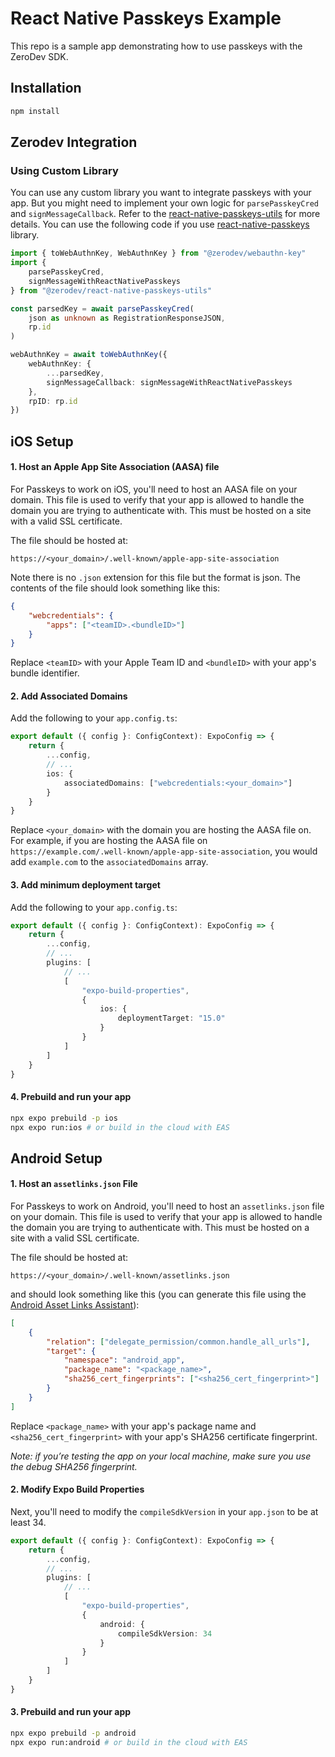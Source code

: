 # React Native Passkeys Example

This repo is a sample app demonstrating how to use passkeys with the ZeroDev SDK.

## Installation

```bash
npm install
```

## Zerodev Integration

### Using Custom Library

You can use any custom library you want to integrate passkeys with your app. But you might need to implement your own logic for `parsePasskeyCred` and `signMessageCallback`. Refer to the [react-native-passkeys-utils](https://github.com/zerodevapp/sdk/tree/main/plugins/react-native-passkeys-utils) for more details. You can use the following code if you use [react-native-passkeys](https://github.com/peterferguson/react-native-passkeys) library.

```typescript
import { toWebAuthnKey, WebAuthnKey } from "@zerodev/webauthn-key"
import {
    parsePasskeyCred,
    signMessageWithReactNativePasskeys
} from "@zerodev/react-native-passkeys-utils"

const parsedKey = await parsePasskeyCred(
    json as unknown as RegistrationResponseJSON,
    rp.id
)

webAuthnKey = await toWebAuthnKey({
    webAuthnKey: {
        ...parsedKey,
        signMessageCallback: signMessageWithReactNativePasskeys
    },
    rpID: rp.id
})
```

## iOS Setup

#### 1. Host an Apple App Site Association (AASA) file

For Passkeys to work on iOS, you'll need to host an AASA file on your domain. This file is used to verify that your app is allowed to handle the domain you are trying to authenticate with. This must be hosted on a site with a valid SSL certificate.

The file should be hosted at:

```
https://<your_domain>/.well-known/apple-app-site-association
```

Note there is no `.json` extension for this file but the format is json. The contents of the file should look something like this:

```json
{
    "webcredentials": {
        "apps": ["<teamID>.<bundleID>"]
    }
}
```

Replace `<teamID>` with your Apple Team ID and `<bundleID>` with your app's bundle identifier.

#### 2. Add Associated Domains

Add the following to your `app.config.ts`:

```typescript
export default ({ config }: ConfigContext): ExpoConfig => {
    return {
        ...config,
        // ...
        ios: {
            associatedDomains: ["webcredentials:<your_domain>"]
        }
    }
}
```

Replace `<your_domain>` with the domain you are hosting the AASA file on. For example, if you are hosting the AASA file on `https://example.com/.well-known/apple-app-site-association`, you would add `example.com` to the `associatedDomains` array.

#### 3. Add minimum deployment target

Add the following to your `app.config.ts`:

```typescript
export default ({ config }: ConfigContext): ExpoConfig => {
    return {
        ...config,
        // ...
        plugins: [
            // ...
            [
                "expo-build-properties",
                {
                    ios: {
                        deploymentTarget: "15.0"
                    }
                }
            ]
        ]
    }
}
```

#### 4. Prebuild and run your app

```sh
npx expo prebuild -p ios
npx expo run:ios # or build in the cloud with EAS
```

## Android Setup

#### 1. Host an `assetlinks.json` File

For Passkeys to work on Android, you'll need to host an `assetlinks.json` file on your domain. This file is used to verify that your app is allowed to handle the domain you are trying to authenticate with. This must be hosted on a site with a valid SSL certificate.

The file should be hosted at:

```
https://<your_domain>/.well-known/assetlinks.json
```

and should look something like this (you can generate this file using the [Android Asset Links Assistant](https://developers.google.com/digital-asset-links/tools/generator)):

```json
[
    {
        "relation": ["delegate_permission/common.handle_all_urls"],
        "target": {
            "namespace": "android_app",
            "package_name": "<package_name>",
            "sha256_cert_fingerprints": ["<sha256_cert_fingerprint>"]
        }
    }
]
```

Replace `<package_name>` with your app's package name and `<sha256_cert_fingerprint>` with your app's SHA256 certificate fingerprint.

_Note: if you’re testing the app on your local machine, make sure you use the debug SHA256 fingerprint._

#### 2. Modify Expo Build Properties

Next, you'll need to modify the `compileSdkVersion` in your `app.json` to be at least 34.

```typescript
export default ({ config }: ConfigContext): ExpoConfig => {
    return {
        ...config,
        // ...
        plugins: [
            // ...
            [
                "expo-build-properties",
                {
                    android: {
                        compileSdkVersion: 34
                    }
                }
            ]
        ]
    }
}
```

#### 3. Prebuild and run your app

```sh
npx expo prebuild -p android
npx expo run:android # or build in the cloud with EAS
```
